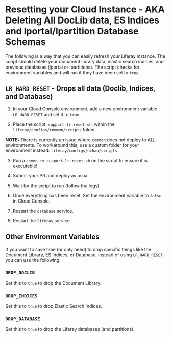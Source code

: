 # Resetting your Cloud Instance - AKA Deleting All DocLib data, ES Indices and lportal/lpartition Database Schemas
The following is a way that you can easily refresh your Liferay instance.  The script should delete your document library data, elastic search indices, and previous databases (lportal or lpartitions).  The script checks for environment variables and will run if they have been set to `true`.


## `LR_HARD_RESET` - Drops all data (Doclib, Indices, and Database)
1. In your Cloud Console environment, add a new environment variable `LR_HARD_RESET` and set it to `true`.

2. Place the script, `support-lr-reset.sh`, within the `liferay/configs/common/scripts` folder.

**NOTE:** There is currently an issue where `common` does not deploy to ALL environments.  To workaround this, use a custom folder for your environment instead: `liferay/configs/achau/scripts`

3. Run a `chmod +x support-lr-reset.sh` on the script to ensure it is executable!

4. Submit your PR and deploy as usual.

5. Wait for the script to run (follow the logs).

6. Once everything has been reset.  Set the environment variable to `false` in Cloud Console.

7. Restart the `database` service.

8. Restart the `liferay` service.

## Other Environment Variables
If you want to save time (or only need) to drop specific things like the Document Library, ES Indices, or Database, instead of using `LR_HARD_RESET` - you can use the following:

### `DROP_DOCLIB`
Set this to `true` to drop the Document Library.

### `DROP_INDICES`
Set this to `true` to drop Elastic Search Indices.

### `DROP_DATABASE`
Set this to `true` to drop the Liferay databases (and partitions).